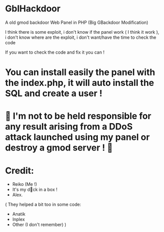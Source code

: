 # GblHackdoor
A old gmod backdoor Web Panel in PHP (Big GBackdoor Modification)

I think there is some exploit, i don't know if the panel work ( I think it work ), i don't know where are the exploit, i don't want/have the time to check the code

If you want to check the code and fix it you can !

# You can install easily the panel with the index.php, it will auto install the SQL and create a user !

# 🚫  I'm not to be held responsible for any result arising from a DDoS attack launched using my panel or destroy a gmod server ! 🚫

# Credit:
- Reiko (Me !)
- It's my d🦆ck in a box !
- Alex.

(
They helped a bit too in some code:
- Anatik
- Inplex
- Other (I don't remember)
)
